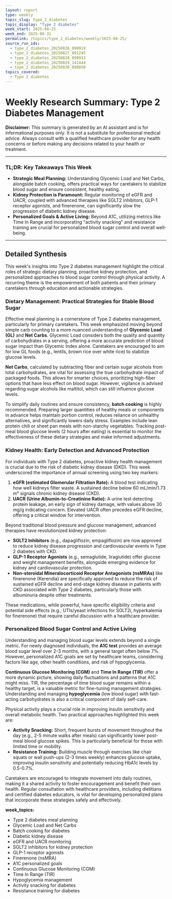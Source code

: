 ```yaml
---
layout: report
type: weekly
topic_slug: type_2_diabetes
topic_display: "Type 2 diabetes"
week_start: 2025-08-25
week_end: 2025-08-31
permalink: /topics/type_2_diabetes/weekly/2025-08-25/
source_run_ids:
  - type_2_diabetes_20250826_090919
  - type_2_diabetes_20250827_091245
  - type_2_diabetes_20250828_090933
  - type_2_diabetes_20250829_141444
  - type_2_diabetes_20250830_090850
topics_covered:
  - Type 2 diabetes
---
```


# Weekly Research Summary: Type 2 Diabetes Management

**Disclaimer:** This summary is generated by an AI assistant and is for informational purposes only. It is not a substitute for professional medical advice. Always consult with a qualified healthcare provider for any health concerns or before making any decisions related to your health or treatment.

---

### **TL;DR: Key Takeaways This Week**

-   **Strategic Meal Planning:** Understanding Glycemic Load and Net Carbs, alongside batch cooking, offers practical ways for caretakers to stabilize blood sugar and ensure consistent, healthy eating.
-   **Kidney Protection is Paramount:** Regular monitoring of eGFR and UACR, coupled with advanced therapies like SGLT2 inhibitors, GLP-1 receptor agonists, and finerenone, can significantly slow the progression of diabetic kidney disease.
-   **Personalized Goals & Active Living:** Beyond A1C, utilizing metrics like Time In Range and incorporating "activity snacking" and resistance training are crucial for personalized blood sugar control and overall well-being.

---

## Detailed Synthesis

This week's insights into Type 2 diabetes management highlight the critical roles of strategic dietary planning, proactive kidney protection, and personalized approaches to blood sugar control through physical activity. A recurring theme is the empowerment of both patients and their primary caretakers through education and actionable strategies.

### Dietary Management: Practical Strategies for Stable Blood Sugar

Effective meal planning is a cornerstone of Type 2 diabetes management, particularly for primary caretakers. This week emphasized moving beyond simple carb counting to a more nuanced understanding of **Glycemic Load (GL)** and **Net Carbs**. Glycemic Load considers both the quality and quantity of carbohydrates in a serving, offering a more accurate prediction of blood sugar impact than Glycemic Index alone. Caretakers are encouraged to aim for low GL foods (e.g., lentils, brown rice over white rice) to stabilize glucose levels.

**Net Carbs**, calculated by subtracting fiber and certain sugar alcohols from total carbohydrates, are vital for assessing the true carbohydrate impact of packaged foods. This allows for smarter choices, prioritizing high-fiber options that have less effect on blood sugar. However, vigilance is advised regarding sugar alcohols like maltitol, which can still influence glucose levels.

To simplify daily routines and ensure consistency, **batch cooking** is highly recommended. Preparing larger quantities of healthy meals or components in advance helps maintain portion control, reduces reliance on unhealthy alternatives, and significantly lowers daily stress. Examples include lean protein chili or sheet pan meals with non-starchy vegetables. Tracking post-meal blood glucose levels (2 hours after eating) is essential to monitor the effectiveness of these dietary strategies and make informed adjustments.

### Kidney Health: Early Detection and Advanced Protection

For individuals with Type 2 diabetes, proactive kidney health management is crucial due to the risk of diabetic kidney disease (DKD). This week underscored the importance of annual screening using two key markers:
1.  **eGFR (estimated Glomerular Filtration Rate):** A blood test indicating how well kidneys filter waste. A sustained decline below 60 mL/min/1.73 m² signals chronic kidney disease (CKD).
2.  **UACR (Urine Albumin-to-Creatinine Ratio):** A urine test detecting protein leakage, an early sign of kidney damage, with values above 30 mg/g indicating concern. Elevated UACR often precedes eGFR decline, offering a critical window for intervention.

Beyond traditional blood pressure and glucose management, advanced therapies have revolutionized kidney protection:
*   **SGLT2 Inhibitors** (e.g., dapagliflozin, empagliflozin) are now approved to reduce kidney disease progression and cardiovascular events in Type 2 diabetes with CKD.
*   **GLP-1 Receptor Agonists** (e.g., semaglutide, liraglutide) offer glucose and weight management benefits, alongside emerging evidence for kidney and cardiovascular protection.
*   **Non-steroidal Mineralocorticoid Receptor Antagonists (nsMRAs)** like finerenone (Kerendia) are specifically approved to reduce the risk of sustained eGFR decline and end-stage kidney disease in patients with CKD associated with Type 2 diabetes, particularly those with albuminuria despite other treatments.

These medications, while powerful, have specific eligibility criteria and potential side effects (e.g., UTIs/yeast infections for SGLT2i, hyperkalemia for finerenone) that require careful discussion with a healthcare provider.

### Personalized Blood Sugar Control and Active Living

Understanding and managing blood sugar levels extends beyond a single metric. For newly diagnosed individuals, the **A1C test** provides an average blood sugar level over 2-3 months, with a general target often below 7%. However, personalized A1C goals are set by healthcare teams, considering factors like age, other health conditions, and risk of hypoglycemia.

**Continuous Glucose Monitoring (CGM)** and **Time In Range (TIR)** offer a more dynamic picture, showing daily fluctuations and patterns that A1C might miss. TIR, the percentage of time blood sugar remains within a healthy target, is a valuable metric for fine-tuning management strategies. Understanding and managing **hypoglycemia** (low blood sugar) with fast-acting carbohydrates is also a critical component of daily self-care.

Physical activity plays a crucial role in improving insulin sensitivity and overall metabolic health. Two practical approaches highlighted this week are:
*   **Activity Snacking:** Short, frequent bursts of movement throughout the day (e.g., 2-5 minute walks after meals) can significantly lower post-meal blood glucose spikes. This is particularly beneficial for those with limited time or mobility.
*   **Resistance Training:** Building muscle through exercises like chair squats or wall push-ups (2-3 times weekly) enhances glucose uptake, improving insulin sensitivity and potentially reducing HbA1c levels by 0.5-0.7%.

Caretakers are encouraged to integrate movement into daily routines, making it a shared activity to foster encouragement and benefit their own health. Regular consultation with healthcare providers, including dietitians and certified diabetes educators, is vital for developing personalized plans that incorporate these strategies safely and effectively.

**week_topics:**
- Type 2 diabetes meal planning
- Glycemic Load and Net Carbs
- Batch cooking for diabetes
- Diabetic kidney disease
- eGFR and UACR monitoring
- SGLT2 inhibitors for kidney protection
- GLP-1 receptor agonists
- Finerenone (nsMRA)
- A1C personalized goals
- Continuous Glucose Monitoring (CGM)
- Time In Range (TIR)
- Hypoglycemia management
- Activity snacking for diabetes
- Resistance training for diabetes
